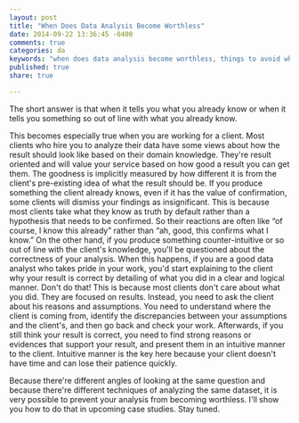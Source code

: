 ```yaml
---
layout: post
title: "When Does Data Analysis Become Worthless"
date: 2014-09-22 13:36:45 -0400
comments: true
categories: da
keywords: "when does data analysis become worthless, things to avoid when doing data analysis"
published: true
share: true

---
```

The short answer is that when it tells you what you already know or when it tells you something so out of line with what you already know. 

This becomes especially true when you are working for a client. Most clients who hire you to analyze their data have some views about how the result should look like based on their domain knowledge. They're result oriented and will value your service based on how good a result you can get them. The goodness is implicitly measured by how different it is from the client's pre-existing idea of what the result should be. If you produce something the client already knows, even if it has the value of confirmation, some clients will dismiss your findings as insignificant. This is because most clients take what they know as truth by default rather than a hypothesis that needs to be confirmed. So their reactions are often like “of course, I know this already” rather than “ah, good, this confirms what I know.” On the other hand, if you produce something counter-intuitive or so out of line with the client's knowledge, you'll be questioned about the correctness of your analysis. When this happens, if you are a good data analyst who takes pride in your work, you'd start explaining to the client why your result is correct by detailing of what you did in a clear and logical manner. Don't do that! This is because most clients don't care about what you did. They are focused on results. Instead, you need to ask the client about his reasons and assumptions. You need to understand where the client is coming from, identify the discrepancies between your assumptions and the client's, and then go back and check your work. Afterwards, if you still think your result is correct, you need to find strong reasons or evidences that support your result, and present them in an intuitive manner to the client. Intuitive manner is the key here because your client doesn't have time and can lose their patience quickly. 

Because there're different angles of looking at the same question and because there're different techniques of analyzing the same dataset, it is very possible to prevent your analysis from becoming worthless. I'll show you how to do that in upcoming case studies. Stay tuned. 
